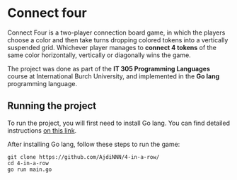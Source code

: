 # Connect four

Connect Four is a two-player connection board game, in which the players choose a color and then take turns dropping colored tokens into a vertically suspended grid. Whichever player manages to **connect 4 tokens** of the same color horizontally, vertically or diagonally wins the game.

The project was done as part of the **IT 305 Programming Languages** course at International Burch University, and implemented in the **Go lang** programming language.

## Running the project

To run the project, you will first need to install Go lang. You can find detailed instructions [on this link](https://go.dev/doc/install). 

After installing Go lang, follow these steps to run the game:
```
git clone https://github.com/AjdiNNN/4-in-a-row/
cd 4-in-a-row
go run main.go
```

